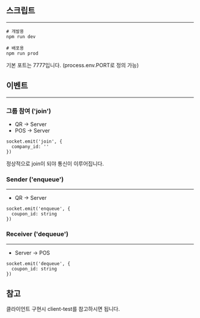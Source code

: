 ## 스크립트

---

```
# 개발용
npm run dev

# 배포용
npm run prod
```

기본 포트는 7777입니다. (process.env.PORT로 정의 가능)

## 이벤트

---

### 그룹 참여 ('join')

- QR -> Server
- POS -> Server

```
socket.emit('join', {
  company_id: ''
})
```

정상적으로 join이 되야 통신이 이루어집니다.

### Sender ('enqueue')

---

- QR -> Server

```
socket.emit('enqueue', {
  coupon_id: string
})
```

### Receiver ('dequeue')

---

- Server -> POS

```
socket.emit('dequeue', {
  coupon_id: string
})
```

## 참고

클라이언트 구현시 client-test를 참고하시면 됩니다.
